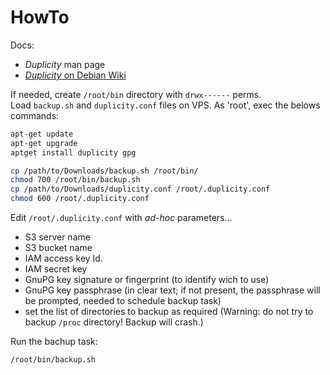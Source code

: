 # HowTo

Docs:
* _Duplicity_ man page
* [_Duplicity_ on Debian Wiki](https://wiki.debian.org/Duplicity)


If needed, create `/root/bin` directory with `drwx------` perms.   
Load `backup.sh` and `duplicity.conf` files on VPS.
As 'root', exec the belows commands:   
``` sh
apt-get update
apt-get upgrade
aptget install duplicity gpg

cp /path/to/Downloads/backup.sh /root/bin/
chmod 700 /root/bin/backup.sh
cp /path/to/Downloads/duplicity.conf /root/.duplicity.conf
chmod 600 /root/.duplicity.conf
``` 

Edit `/root/.duplicity.conf` with _ad-hoc_ parameters…
* S3 server name
* S3 bucket name
* IAM access key Id.
* IAM secret key
* GnuPG key signature or fingerprint (to identify wich to use)
* GnuPG key passphrase (in clear text; if not present, the passphrase will be prompted, needed to schedule backup task)
* set the list of directories to backup as required (Warning: do not try to backup `/proc` directory! Backup will crash.)

Run the bachup task:
``` sh
/root/bin/backup.sh
```

